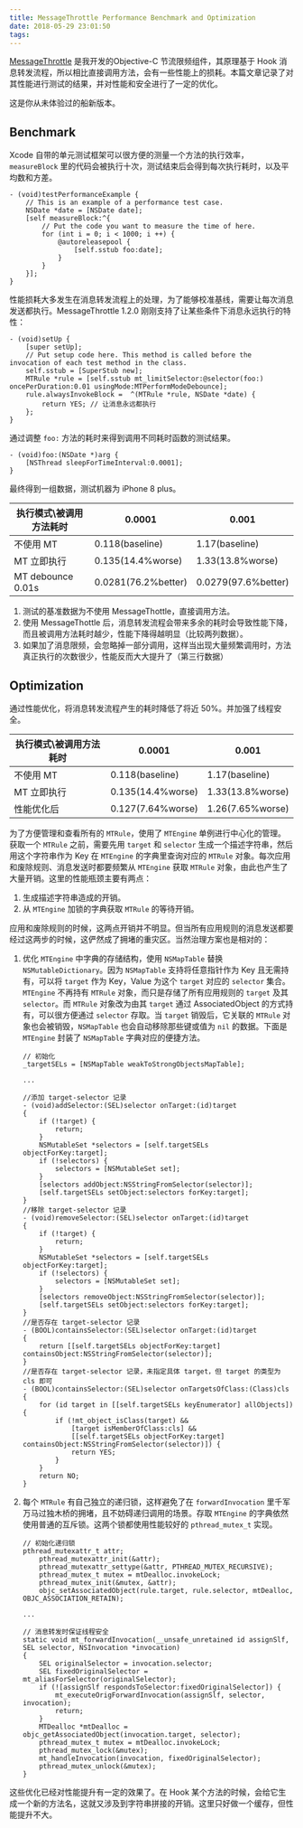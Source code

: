 ```yaml
---
title: MessageThrottle Performance Benchmark and Optimization
date: 2018-05-29 23:01:50
tags:
---
```



[MessageThrottle](https://github.com/yulingtianxia/MessageThrottle) 是我开发的Objective-C 节流限频组件，其原理基于 Hook 消息转发流程，所以相比直接调用方法，会有一些性能上的损耗。本篇文章记录了对其性能进行测试的结果，并对性能和安全进行了一定的优化。

这是你从未体验过的船新版本。

<!-- more -->

## Benchmark

Xcode 自带的单元测试框架可以很方便的测量一个方法的执行效率，`measureBlock` 里的代码会被执行十次，测试结束后会得到每次执行耗时，以及平均数和方差。

```
- (void)testPerformanceExample {
    // This is an example of a performance test case.
    NSDate *date = [NSDate date];
    [self measureBlock:^{
        // Put the code you want to measure the time of here.
        for (int i = 0; i < 1000; i ++) {
            @autoreleasepool {
                [self.sstub foo:date];
            }
        }
    }];
}
```

性能损耗大多发生在消息转发流程上的处理，为了能够校准基线，需要让每次消息发送都执行。MessageThrottle 1.2.0 刚刚支持了让某些条件下消息永远执行的特性：

```
- (void)setUp {
    [super setUp];
    // Put setup code here. This method is called before the invocation of each test method in the class.
    self.sstub = [SuperStub new];
    MTRule *rule = [self.sstub mt_limitSelector:@selector(foo:) oncePerDuration:0.01 usingMode:MTPerformModeDebounce];
    rule.alwaysInvokeBlock =  ^(MTRule *rule, NSDate *date) {
        return YES; // 让消息永远都执行
    };
}
```

通过调整 `foo:` 方法的耗时来得到调用不同耗时函数的测试结果。

```
- (void)foo:(NSDate *)arg {
    [NSThread sleepForTimeInterval:0.0001];
}
```

最终得到一组数据，测试机器为 iPhone 8 plus。


| 执行模式\被调用方法耗时 | 0.0001 | 0.001 |
| --- | --- | --- |
| 不使用 MT  | 0.118(baseline) | 1.17(baseline) |
| MT 立即执行 | 0.135(14.4%worse) | 1.33(13.8%worse) |
| MT debounce 0.01s | 0.0281(76.2%better) | 0.0279(97.6%better) |

1. 测试的基准数据为不使用 MessageThottle，直接调用方法。
2. 使用 MessageThottle 后，消息转发流程会带来多余的耗时会导致性能下降，而且被调用方法耗时越少，性能下降得越明显（比较两列数据）。
3. 如果加了消息限频，会忽略掉一部分调用，这样当出现大量频繁调用时，方法真正执行的次数很少，性能反而大大提升了（第三行数据）

## Optimization

通过性能优化，将消息转发流程产生的耗时降低了将近 50%。并加强了线程安全。

| 执行模式\被调用方法耗时 | 0.0001 | 0.001 |
| --- | --- | --- |
| 不使用 MT  | 0.118(baseline) | 1.17(baseline) |
| MT 立即执行 | 0.135(14.4%worse) | 1.33(13.8%worse) |
| 性能优化后 | 0.127(7.64%worse) | 1.26(7.65%worse) |

为了方便管理和查看所有的 `MTRule`，使用了 `MTEngine` 单例进行中心化的管理。获取一个 `MTRule` 之前，需要先用 `target` 和 `selector` 生成一个描述字符串，然后用这个字符串作为 Key 在 `MTEngine` 的字典里查询对应的 `MTRule` 对象。每次应用和废除规则、消息发送时都要频繁从 `MTEngine` 获取 `MTRule` 对象，由此也产生了大量开销。这里的性能瓶颈主要有两点：

1. 生成描述字符串造成的开销。
2. 从 `MTEngine` 加锁的字典获取 `MTRule` 的等待开销。

应用和废除规则的时候，这两点开销并不明显。但当所有应用规则的消息发送都要经过这两步的时候，这俨然成了拥堵的重灾区。当然治理方案也是相对的：

1. 优化 `MTEngine` 中字典的存储结构，使用 `NSMapTable` 替换 `NSMutableDictionary`。因为 `NSMapTable` 支持将任意指针作为 Key 且无需持有，可以将 `target` 作为 Key，Value 为这个 `target` 对应的 `selector` 集合。`MTEngine` 不再持有 `MTRule` 对象，而只是存储了所有应用规则的 `target` 及其 `selector`。而 `MTRule` 对象改为由其 `target` 通过 AssociatedObject 的方式持有，可以很方便通过 `selector` 存取。当 `target` 销毁后，它关联的 `MTRule` 对象也会被销毁，`NSMapTable` 也会自动移除那些键或值为 `nil` 的数据。下面是 `MTEngine` 封装了 `NSMapTable` 字典对应的便捷方法。

	```
	// 初始化
	_targetSELs = [NSMapTable weakToStrongObjectsMapTable];
	
	...
	
	//添加 target-selector 记录
	- (void)addSelector:(SEL)selector onTarget:(id)target
	{
	    if (!target) {
	        return;
	    }
	    NSMutableSet *selectors = [self.targetSELs objectForKey:target];
	    if (!selectors) {
	        selectors = [NSMutableSet set];
	    }
	    [selectors addObject:NSStringFromSelector(selector)];
	    [self.targetSELs setObject:selectors forKey:target];
	}
	//移除 target-selector 记录
	- (void)removeSelector:(SEL)selector onTarget:(id)target
	{
	    if (!target) {
	        return;
	    }
	    NSMutableSet *selectors = [self.targetSELs objectForKey:target];
	    if (!selectors) {
	        selectors = [NSMutableSet set];
	    }
	    [selectors removeObject:NSStringFromSelector(selector)];
	    [self.targetSELs setObject:selectors forKey:target];
	}
	//是否存在 target-selector 记录
	- (BOOL)containsSelector:(SEL)selector onTarget:(id)target
	{
	    return [[self.targetSELs objectForKey:target] containsObject:NSStringFromSelector(selector)];
	}
	//是否存在 target-selector 记录，未指定具体 target，但 target 的类型为 cls 即可
	- (BOOL)containsSelector:(SEL)selector onTargetsOfClass:(Class)cls
	{
	    for (id target in [[self.targetSELs keyEnumerator] allObjects]) {
	        if (!mt_object_isClass(target) &&
	            [target isMemberOfClass:cls] &&
	            [[self.targetSELs objectForKey:target] containsObject:NSStringFromSelector(selector)]) {
	            return YES;
	        }
	    }
	    return NO;
	}
	```

2. 每个 `MTRule` 有自己独立的递归锁，这样避免了在 `forwardInvocation` 里千军万马过独木桥的拥堵，且不妨碍递归调用的场景。存取 `MTEngine` 的字典依然使用普通的互斥锁。这两个锁都使用性能较好的 `pthread_mutex_t` 实现。

	```
	// 初始化递归锁
	pthread_mutexattr_t attr;
        pthread_mutexattr_init(&attr);
        pthread_mutexattr_settype(&attr, PTHREAD_MUTEX_RECURSIVE);
        pthread_mutex_t mutex = mtDealloc.invokeLock;
        pthread_mutex_init(&mutex, &attr);
        objc_setAssociatedObject(rule.target, rule.selector, mtDealloc, OBJC_ASSOCIATION_RETAIN);
        
   ...
   
   // 消息转发时保证线程安全
   static void mt_forwardInvocation(__unsafe_unretained id assignSlf, SEL selector, NSInvocation *invocation)
	{
	    SEL originalSelector = invocation.selector;
	    SEL fixedOriginalSelector = mt_aliasForSelector(originalSelector);
	    if (![assignSlf respondsToSelector:fixedOriginalSelector]) {
	        mt_executeOrigForwardInvocation(assignSlf, selector, invocation);
	        return;
	    }
	    MTDealloc *mtDealloc = objc_getAssociatedObject(invocation.target, selector);
	    pthread_mutex_t mutex = mtDealloc.invokeLock;
	    pthread_mutex_lock(&mutex);
	    mt_handleInvocation(invocation, fixedOriginalSelector);
	    pthread_mutex_unlock(&mutex);
	}
	```

这些优化已经对性能提升有一定的效果了。在 Hook 某个方法的时候，会给它生成一个新的方法名，这就又涉及到字符串拼接的开销。这里只好做一个缓存，但性能提升不大。



